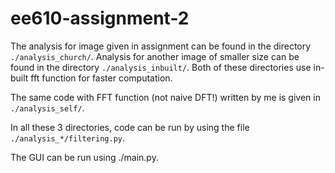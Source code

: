 # ee610-assignment-2

The analysis for image given in assignment can be found in the directory <code>./analysis_church/</code>. Analysis for another image of smaller size can be found in the directory <code>./analysis_inbuilt/</code>. Both of these directories use in-built fft function for faster computation.

The same code with FFT function (not naive DFT!) written by me is given in <code>./analysis_self/</code>.

In all these 3 directories, code can be run by using the file <code>./analysis_*/filtering.py</code>.

The GUI can be run using ./main.py. 




